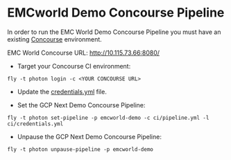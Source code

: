 # EMCworld Demo Concourse Pipeline

In order to run the EMC World Demo Concourse Pipeline you must have an existing [Concourse](http://concourse.ci) environment. 

EMC World Concourse URL: http://10.115.73.66:8080/ 

* Target your Concourse CI environment:

```
fly -t photon login -c <YOUR CONCOURSE URL>
```

* Update the [credentials.yml](https://github.com/cf-platform-eng/google-cloud-platform-demos/blob/master/ci/credentials.yml) file.

* Set the GCP Next Demo Concourse Pipeline:

```
fly -t photon set-pipeline -p emcworld-demo -c ci/pipeline.yml -l ci/credentials.yml
```

* Unpause the GCP Next Demo Concourse Pipeline:

```
fly -t photon unpause-pipeline -p emcworld-demo
```
